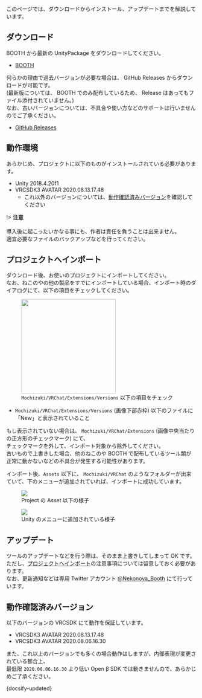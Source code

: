 このページでは、ダウンロードからインストール、アップデートまでを解説しています。

## ダウンロード

BOOTH から最新の UnityPackage をダウンロードしてください。

- [BOOTH](https://natsuneko.booth.pm/items/2281798)

何らかの理由で過去バージョンが必要な場合は、 GitHub Releases からダウンロードが可能です。  
(最新版については、 BOOTH でのみ配布しているため、 Release はあってもファイル添付されていません。)  
なお、古いバージョンについては、不具合や使い方などのサポートは行いませんのでご了承ください。

- [GitHub Releases](https://github.com/mika-f/VRChat-AssetMerger/releases)

## 動作環境

あらかじめ、プロジェクトに以下のものがインストールされている必要があります。

- Unity 2018.4.20f1
- VRCSDK3 AVATAR 2020.08.13.17.48
  - これ以外のバージョンについては、[動作確認済みバージョン](#動作確認済みバージョン)を確認してください

!> **注意** <br/><br/>導入後に起こったいかなる事にも、作者は責任を負うことは出来ません。<br/>適宜必要なファイルのバックアップなどを行ってください。

## プロジェクトへインポート

ダウンロード後、お使いのプロジェクトにインポートしてください。  
なお、ねこのやの他の製品をすでにインポートしている場合、インポート時のダイアログにて、以下の項目をチェックしてください。

<figure>
  <img src="https://assets.mochizuki.moe/docs/VRChat/ExtensionsLibrary/Note.PNG" width="250px">
  <figcaption>
    <code>Mochizuki/VRChat/Extensions/Versions</code> 以下の項目をチェック
  </figcaption>
</figure>

- `Mochizuki/VRChat/Extensions/Versions` (画像下部赤枠) 以下のファイルに「New」と表示されていること

もし表示されていない場合は、 `Mochizuki/VRChat/Extensions` (画像中央当たりの正方形のチェックマーク) にて、  
チェックマークを外して、インポート対象から除外してください。  
古いもので上書きした場合、他のねこのや BOOTH で配布しているツール類が正常に動かないなどの不具合が発生する可能性があります。

インポート後、`Assets` 以下に、 `Mochizuki/VRChat` のようなフォルダーが出来ていて、下のメニューが追加されていれば、インポートに成功しています。

<figure>
  <img src="https://assets.mochizuki.moe/docs/VRChat/AssetMerger/05.PNG">
  <figcaption>
    Project の Asset 以下の様子 
  </figcaption>
</figure>

<figure>
  <img src="https://assets.mochizuki.moe/docs/VRChat/AssetMerger/04.PNG">
  <figcaption>
    Unity のメニューに追加されている様子
  </figcaption>
</figure>

## アップデート

ツールのアップデートなどを行う際は、そのまま上書きしてしまって OK です。  
ただし、[プロジェクトへインポート](#プロジェクトへインポート)の注意事項については留意しておく必要があります。  
なお、更新通知などは専用 Twitter アカウント [@Nekonoya_Booth](https://twitter.com/Nekonoya_Booth) にて行っています。

## 動作確認済みバージョン

以下のバージョンの VRCSDK にて動作を保証しています。

- VRCSDK3 AVATAR 2020.08.13.17.48
- VRCSDK3 AVATAR 2020.08.06.16.30

また、これ以上のバージョンでも多くの場合動作はしますが、内部表現が変更されている都合上、  
最低限 `2020.08.06.16.30` より低い Open β SDK では動きませんので、あらかじめご了承ください。

{docsify-updated}
